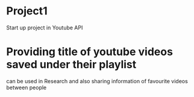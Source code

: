 # Project1
Start up project in Youtube API

# Providing title of youtube videos saved under their playlist
 can be used in Research and also sharing information of favourite videos between people 
 
